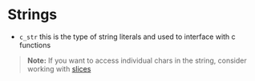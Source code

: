 # Strings
- `c_str` this is the type of string literals and used to interface with c functions
>**Note:** If you want to access individual chars in the string, consider working with [slices](../../api/slice.md)